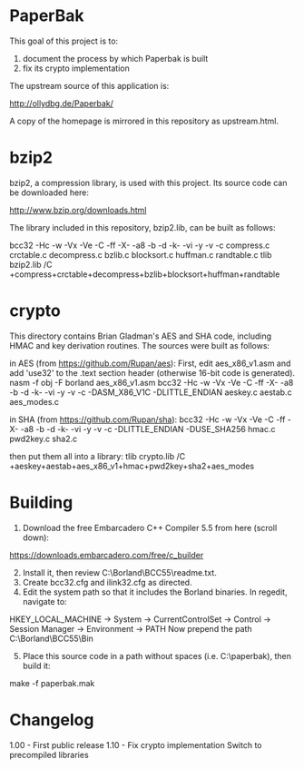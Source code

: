 PaperBak
===

This goal of this project is to:

1) document the process by which Paperbak is built
2) fix its crypto implementation

The upstream source of this application is:

 http://ollydbg.de/Paperbak/

A copy of the homepage is mirrored in this repository as upstream.html.

bzip2
===
bzip2, a compression library, is used with this project.  Its source code can be downloaded here:

http://www.bzip.org/downloads.html

The library included in this repository, bzip2.lib, can be built as follows:

bcc32 -Hc -w -Vx -Ve -C -ff -X- -a8 -b -d -k- -vi -y -v -c compress.c crctable.c decompress.c bzlib.c blocksort.c huffman.c randtable.c
tlib bzip2.lib /C +compress+crctable+decompress+bzlib+blocksort+huffman+randtable

crypto
===

This directory contains Brian Gladman's AES and SHA code, including HMAC and key derivation routines.
The sources were built as follows:

in AES (from https://github.com/Rupan/aes):
First, edit aes_x86_v1.asm and add 'use32' to the .text section header (otherwise 16-bit code is generated).
nasm -f obj -F borland aes_x86_v1.asm
bcc32 -Hc -w -Vx -Ve -C -ff -X- -a8 -b -d -k- -vi -y -v -c -DASM_X86_V1C -DLITTLE_ENDIAN aeskey.c aestab.c aes_modes.c

in SHA (from https://github.com/Rupan/sha):
bcc32 -Hc -w -Vx -Ve -C -ff -X- -a8 -b -d -k- -vi -y -v -c -DLITTLE_ENDIAN -DUSE_SHA256 hmac.c pwd2key.c sha2.c

then put them all into a library:
tlib crypto.lib /C +aeskey+aestab+aes_x86_v1+hmac+pwd2key+sha2+aes_modes

Building
===

1) Download the free Embarcadero C++ Compiler 5.5 from here (scroll down):

https://downloads.embarcadero.com/free/c_builder

2) Install it, then review C:\Borland\BCC55\readme.txt.
3) Create bcc32.cfg and ilink32.cfg as directed.
4) Edit the system path so that it includes the Borland binaries.  In regedit, navigate to:

HKEY_LOCAL_MACHINE -> System -> CurrentControlSet -> Control -> Session Manager -> Environment -> PATH
Now prepend the path C:\Borland\BCC55\Bin

5) Place this source code in a path without spaces (i.e. C:\paperbak), then build it:

make -f paperbak.mak

Changelog
===

1.00 - First public release
1.10 - Fix crypto implementation
       Switch to precompiled libraries
